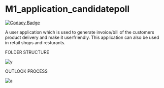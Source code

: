 # M1_application_candidatepoll

[![Codacy Badge](https://app.codacy.com/project/badge/Grade/363285b129484e8aad04562bbf4b3d64)](https://www.codacy.com/gh/saravana304priya/M1_application_candidatepoll/dashboard?utm_source=github.com&amp;utm_medium=referral&amp;utm_content=saravana304priya/M1_application_candidatepoll&amp;utm_campaign=Badge_Grade)

A user application which is used to generate invoice/bill of the customers product delivery and make it userfriendly.
This application can also be used in retail shops and resturants.

FOLDER STRUCTURE

![y](https://user-images.githubusercontent.com/60978907/143389620-b20cd564-6cc2-432f-bc36-042b39b0b6b8.jpg)

OUTLOOK PROCESS

![a](https://user-images.githubusercontent.com/60978907/143386872-5dee19e5-7566-4c81-a54c-5e87c2c0d767.jpg)

